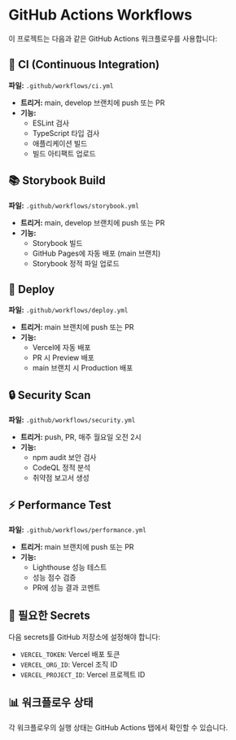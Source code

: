 # GitHub Actions Workflows

이 프로젝트는 다음과 같은 GitHub Actions 워크플로우를 사용합니다:

## 🔄 CI (Continuous Integration)

**파일:** `.github/workflows/ci.yml`

- **트리거:** main, develop 브랜치에 push 또는 PR
- **기능:**
  - ESLint 검사
  - TypeScript 타입 검사
  - 애플리케이션 빌드
  - 빌드 아티팩트 업로드

## 📚 Storybook Build

**파일:** `.github/workflows/storybook.yml`

- **트리거:** main, develop 브랜치에 push 또는 PR
- **기능:**
  - Storybook 빌드
  - GitHub Pages에 자동 배포 (main 브랜치)
  - Storybook 정적 파일 업로드

## 🚀 Deploy

**파일:** `.github/workflows/deploy.yml`

- **트리거:** main 브랜치에 push 또는 PR
- **기능:**
  - Vercel에 자동 배포
  - PR 시 Preview 배포
  - main 브랜치 시 Production 배포

## 🔒 Security Scan

**파일:** `.github/workflows/security.yml`

- **트리거:** push, PR, 매주 월요일 오전 2시
- **기능:**
  - npm audit 보안 검사
  - CodeQL 정적 분석
  - 취약점 보고서 생성

## ⚡ Performance Test

**파일:** `.github/workflows/performance.yml`

- **트리거:** main 브랜치에 push 또는 PR
- **기능:**
  - Lighthouse 성능 테스트
  - 성능 점수 검증
  - PR에 성능 결과 코멘트

## 🔧 필요한 Secrets

다음 secrets를 GitHub 저장소에 설정해야 합니다:

- `VERCEL_TOKEN`: Vercel 배포 토큰
- `VERCEL_ORG_ID`: Vercel 조직 ID
- `VERCEL_PROJECT_ID`: Vercel 프로젝트 ID

## 📊 워크플로우 상태

각 워크플로우의 실행 상태는 GitHub Actions 탭에서 확인할 수 있습니다.
